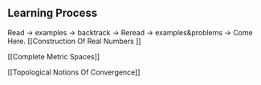 ## Learning Process
Read -> examples -> backtrack -> Reread -> examples&problems -> Come Here.
[[Construction Of Real Numbers ]]

[[Complete Metric Spaces]]


[[Topological Notions Of Convergence]]